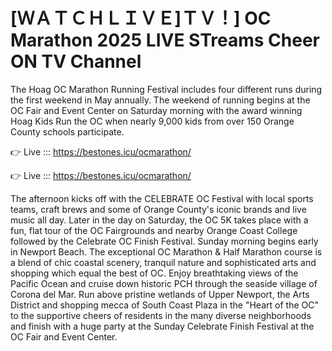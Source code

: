 # [ＷＡＴＣＨＬＩＶＥ]ＴＶ！] OC Marathon 2025 LIVE STreams Cheer ON TV Channel 

The Hoag OC Marathon Running Festival includes four different runs during the first weekend in May annually. The weekend of running begins at the OC Fair and Event Center on Saturday morning with the award winning Hoag Kids Run the OC when nearly 9,000 kids from over 150 Orange County schools participate. 

👉 Live ::: https://bestones.icu/ocmarathon/

👉 Live ::: https://bestones.icu/ocmarathon/

The afternoon kicks off with the CELEBRATE OC Festival with local sports teams, craft brews and some of Orange County's iconic brands and live music all day. Later in the day on Saturday, the OC 5K takes place with a fun, flat tour of the OC Fairgrounds and nearby Orange Coast College followed by the Celebrate OC Finish Festival. Sunday morning begins early in Newport Beach. The exceptional OC Marathon & Half Marathon course is a blend of chic coastal scenery, tranquil nature and sophisticated arts and shopping which equal the best of OC. Enjoy breathtaking views of the Pacific Ocean and cruise down historic PCH through the seaside village of Corona del Mar. Run above pristine wetlands of Upper Newport, the Arts District and shopping mecca of South Coast Plaza in the "Heart of the OC" to the supportive cheers of residents in the many diverse neighborhoods and finish with a huge party at the Sunday Celebrate Finish Festival at the OC Fair and Event Center.
